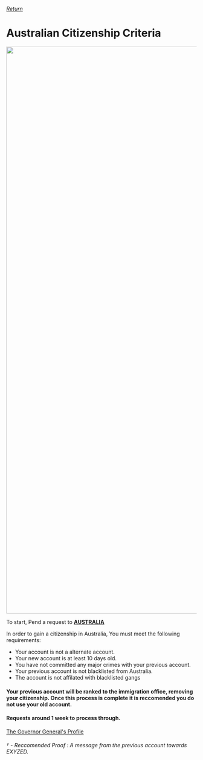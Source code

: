 [_Return_](https://github.com/EXYZED/AustralianPublicRepository/wiki)

# Australian Citizenship Criteria


<img src="https://cloud.githubusercontent.com/assets/18582414/25780387/1d938412-331f-11e7-9c7f-10bb15e43446.jpg" width="1500">

To start, Pend a request to [**AUSTRALIA**](https://www.roblox.com/My/Groups.aspx?gid=3158181)

In order to gain a citizenship in Australia, You must meet the following requirements:

* Your account is not a alternate account.
* Your new account is at least 10 days old.
* You have not committed any major crimes with your previous account.
* Your previous account is not blacklisted from Australia.
* The account is not affilated with blacklisted gangs

#### Your previous account will be ranked to the immigration office, removing your citizenship. Once this process is complete it is reccomended you do not use your old account.

#### Requests around 1 week to process through.

[The Governor General's Profile](https://www.roblox.com/users/51032970/profile)





###### † - Reccomended Proof : A message from the previous account towards EXYZED.
